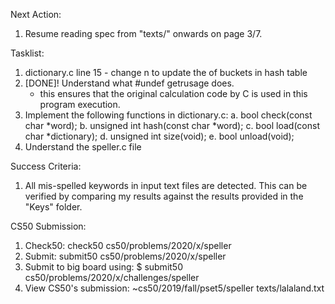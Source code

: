 Next Action:
1. Resume reading spec from "texts/" onwards on page 3/7.

Tasklist:
1. dictionary.c line 15 - change n to update the of buckets in hash table
2. [DONE]! Understand what #undef getrusage does.
    - this ensures that the original calculation code by C is used in this program execution. 
3. Implement the following functions in dictionary.c:
    a. bool check(const char \*word);
    b. unsigned int hash(const char \*word);
    c. bool load(const char \*dictionary);
    d. unsigned int size(void);
    e. bool unload(void);
4. Understand the speller.c file 

Success Criteria:
1. All mis-spelled keywords in input text files are detected. This can be verified by comparing my results against the results provided in the "Keys" folder. 

CS50 Submission:
1. Check50: check50 cs50/problems/2020/x/speller
2. Submit: submit50 cs50/problems/2020/x/speller
3. Submit to big board using: $ submit50 cs50/problems/2020/x/challenges/speller
4. View CS50's submission:  ~cs50/2019/fall/pset5/speller texts/lalaland.txt
